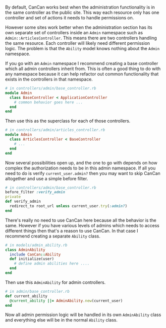 By default, CanCan works best when the administration functionality is in the same controller as the public site. This way each resource only has one controller and set of actions it needs to handle permissions on.

However some sites work better when the administration section has its own separate set of controllers inside an `Admin` namespace such as `Admin::ArticlesController`. This means there are two controllers handling the same resource. Each controller will likely need different permission logic. The problem is that the `Ability` model knows nothing about the `Admin` namespace.

If you go with an `Admin` namespace I recommend creating a base controller which all admin controllers inherit from. This is often a good thing to do with any namespace because it can help refactor out common functionality that exists in the controllers in that namespace.

```ruby
# in controllers/admin/base_controller.rb
module Admin
  class BaseController < ApplicationController
    # common behavior goes here ...
  end
end
```

Then use this as the superclass for each of those controllers.

```ruby
# in controllers/admin/articles_controller.rb
module Admin
  class ArticlesController < BaseController
    # ...
  end
end
```

Now several possibilities open up, and the one to go with depends on how complex the authorization needs to be in this admin namespace. If all you need to do is verify `current_user.admin?` then you may want to skip CanCan altogether and use a simple before filter.

```ruby
# in controllers/admin/base_controller.rb
before_filter :verify_admin
private
def verify_admin
  redirect_to root_url unless current_user.try(:admin?)
end
```

There's really no need to use CanCan here because all the behavior is the same. However if you have various levels of admins which needs to access different things then that's a reason to use CanCan. In that case I recommend creating a separate `Ability` class.

```ruby
# in models/admin_ability.rb
class AdminAbility
  include CanCan::Ability
  def initialize(user)
    # define admin abilities here ....
  end
end
```

Then use this `AdminAbility` for admin controllers.

```ruby
# in admin/base_controller.rb
def current_ability
  @current_ability ||= AdminAbility.new(current_user)
end
```

Now all admin permission logic will be handled in its own `AdminAbility` class and everything else will be in the normal `Ability` class.